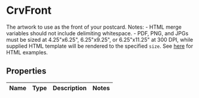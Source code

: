 

# CrvFront

The artwork to use as the front of your postcard.  Notes: - HTML merge variables should not include delimiting whitespace. - PDF, PNG, and JPGs must be sized at 4.25\"x6.25\", 6.25\"x9.25\", or 6.25\"x11.25\" at 300 DPI, while supplied HTML template will be rendered to the specified `size`.  See [here](#section/HTML-Examples) for HTML examples. 

## Properties

| Name | Type | Description | Notes |
|------------ | ------------- | ------------- | -------------|



